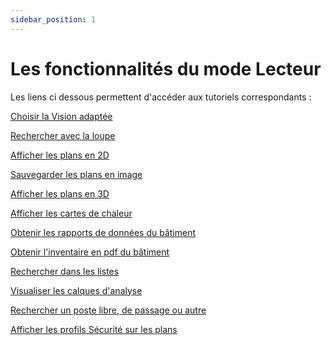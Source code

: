 ```yaml
---
sidebar_position: 1
---
```


# Les fonctionnalités du mode Lecteur

<Youtube code="T9C7k2dElBE"/>



Les liens ci dessous permettent d'accéder aux tutoriels correspondants :

[Choisir la Vision adaptée](https://help.surfy.pro/docs/views/planviews)

[Rechercher avec la loupe](https://help.surfy.pro/docs/courses/find/wenfindcourse)

[Afficher les plans en 2D](https://help.surfy.pro/docs/views/2Dviews)

[Sauvegarder les plans en image](https://help.surfy.pro/docs/views/planexport)

[Afficher les plans en 3D](https://help.surfy.pro/docs/views/3Dviews)

[Afficher les cartes de chaleur](https://help.surfy.pro/docs/views/heatmap)

[Obtenir les rapports de données du bâtiment](https://help.surfy.pro/docs/BuildingData/Buildingdashboard/Buildingreporting)

[Obtenir l'inventaire en pdf du bâtiment](https://help.surfy.pro/docs/BuildingData/Buildinginventory)

[Rechercher dans les listes](https://help.surfy.pro/docs/courses/find/listfindcourse)

[Visualiser les calques d'analyse](https://help.surfy.pro/docs/dimensionType/create#visualiser-les-calques-danalyse)

[Rechercher un poste libre, de passage ou autre](https://help.surfy.pro/docs/views/2Dviews#afficher-l%C3%A9tat-des-postes-de-travail-sur-le-plan)

[Afficher les profils Sécurité sur les plans](https://help.surfy.pro/docs/person/personsecurityprofile/list/#visualiser-les-profils-s%C3%A9curit%C3%A9-sur-les-plans)



